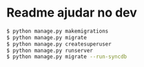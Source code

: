 # Readme ajudar no dev


```sh
$ python manage.py makemigrations
$ python manage.py migrate
$ python manage.py createsuperuser
$ python manage.py runserver
$ python manage.py migrate --run-syncdb


```

